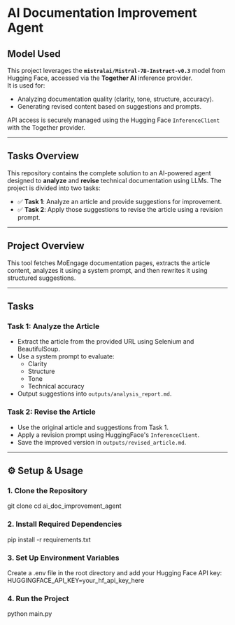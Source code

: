 # AI Documentation Improvement Agent

## Model Used

This project leverages the **`mistralai/Mistral-7B-Instruct-v0.3`** model from Hugging Face, accessed via the **Together AI** inference provider.  
It is used for:

- Analyzing documentation quality (clarity, tone, structure, accuracy).
- Generating revised content based on suggestions and prompts.

API access is securely managed using the Hugging Face `InferenceClient` with the Together provider.

---

## Tasks Overview

This repository contains the complete solution to an AI-powered agent designed to **analyze** and **revise** technical documentation using LLMs. The project is divided into two tasks:

- ✅ **Task 1**: Analyze an article and provide suggestions for improvement.
- ✅ **Task 2**: Apply those suggestions to revise the article using a revision prompt.

---

## Project Overview

This tool fetches MoEngage documentation pages, extracts the article content, analyzes it using a system prompt, and then rewrites it using structured suggestions.

---

## Tasks

### Task 1: Analyze the Article

- Extract the article from the provided URL using Selenium and BeautifulSoup.
- Use a system prompt to evaluate:
  - Clarity
  - Structure
  - Tone
  - Technical accuracy
- Output suggestions into `outputs/analysis_report.md`.

### Task 2: Revise the Article

- Use the original article and suggestions from Task 1.
- Apply a revision prompt using HuggingFace's `InferenceClient`.
- Save the improved version in `outputs/revised_article.md`.

---

## ⚙️ Setup & Usage

### 1. Clone the Repository

git clone
cd ai_doc_improvement_agent

### 2. Install Required Dependencies

pip install -r requirements.txt

### 3. Set Up Environment Variables

Create a .env file in the root directory and add your Hugging Face API key:
HUGGINGFACE_API_KEY=your_hf_api_key_here

### 4. Run the Project

python main.py
